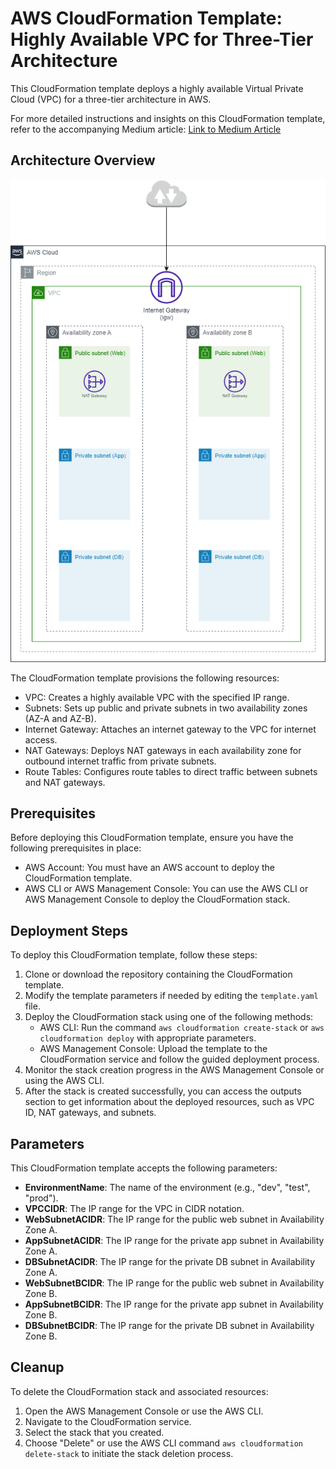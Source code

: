 # AWS CloudFormation Template: Highly Available VPC for Three-Tier Architecture

This CloudFormation template deploys a highly available Virtual Private Cloud (VPC) for a three-tier architecture in AWS.

For more detailed instructions and insights on this CloudFormation template, refer to the accompanying Medium article: [Link to Medium Article](https://medium.com/@alaa00nasser/deploying-a-vpc-for-a-three-tier-architecture-using-cloudformation-9a409427629f)


## Architecture Overview

![Highly Available VPC for a Three-Tier Architecture](./architecture.png)

The CloudFormation template provisions the following resources:

- VPC: Creates a highly available VPC with the specified IP range.
- Subnets: Sets up public and private subnets in two availability zones (AZ-A and AZ-B).
- Internet Gateway: Attaches an internet gateway to the VPC for internet access.
- NAT Gateways: Deploys NAT gateways in each availability zone for outbound internet traffic from private subnets.
- Route Tables: Configures route tables to direct traffic between subnets and NAT gateways.

## Prerequisites

Before deploying this CloudFormation template, ensure you have the following prerequisites in place:

- AWS Account: You must have an AWS account to deploy the CloudFormation template.
- AWS CLI or AWS Management Console: You can use the AWS CLI or AWS Management Console to deploy the CloudFormation stack.

## Deployment Steps

To deploy this CloudFormation template, follow these steps:

1. Clone or download the repository containing the CloudFormation template.
2. Modify the template parameters if needed by editing the `template.yaml` file.
3. Deploy the CloudFormation stack using one of the following methods:
   - AWS CLI: Run the command `aws cloudformation create-stack` or `aws cloudformation deploy` with appropriate parameters.
   - AWS Management Console: Upload the template to the CloudFormation service and follow the guided deployment process.
4. Monitor the stack creation progress in the AWS Management Console or using the AWS CLI.
5. After the stack is created successfully, you can access the outputs section to get information about the deployed resources, such as VPC ID, NAT gateways, and subnets.

## Parameters

This CloudFormation template accepts the following parameters:

- **EnvironmentName**: The name of the environment (e.g., "dev", "test", "prod").
- **VPCCIDR**: The IP range for the VPC in CIDR notation.
- **WebSubnetACIDR**: The IP range for the public web subnet in Availability Zone A.
- **AppSubnetACIDR**: The IP range for the private app subnet in Availability Zone A.
- **DBSubnetACIDR**: The IP range for the private DB subnet in Availability Zone A.
- **WebSubnetBCIDR**: The IP range for the public web subnet in Availability Zone B.
- **AppSubnetBCIDR**: The IP range for the private app subnet in Availability Zone B.
- **DBSubnetBCIDR**: The IP range for the private DB subnet in Availability Zone B.

## Cleanup

To delete the CloudFormation stack and associated resources:

1. Open the AWS Management Console or use the AWS CLI.
2. Navigate to the CloudFormation service.
3. Select the stack that you created.
4. Choose "Delete" or use the AWS CLI command `aws cloudformation delete-stack` to initiate the stack deletion process.
